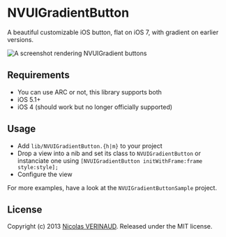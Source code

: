 # NVUIGradientButton

A beautiful customizable iOS button, flat on iOS 7, with gradient on earlier versions.

![A screenshot rendering NVUIGradient buttons](https://raw.github.com/nverinaud/NVUIGradientButton/master/images/screen.png)

## Requirements

* You can use ARC or not, this library supports both
* iOS 5.1+
* iOS 4 (should work but no longer officially supported)

## Usage

* Add `lib/NVUIGradientButton.{h|m}` to your project
* Drop a view into a nib and set its class to `NVUIGradientButton` or instanciate one using `[NVUIGradientButton initWithFrame:frame style:style];`
* Configure the view

For more examples, have a look at the `NVUIGradientButtonSample` project.

## License

Copyright (c) 2013 [Nicolas VERINAUD](http://www.nverinaud.com). Released under the MIT license.